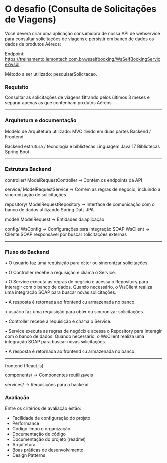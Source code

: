 # O desafio (Consulta de Solicitações de Viagens)

Você deverá criar uma aplicação consumidora de nossa API de webservice para consultar solicitações de viagens e persistir em banco de dados os dados de produtos Aéreos:

Endpoint: https://treinamento.lemontech.com.br/wsselfbooking/WsSelfBookingService?wsdl

Método a ser utilizado: pesquisarSolicitacao.

### Requisito

Consultar as solicitações de viagens filtrando pelos últimos 3 meses e separar apenas as que contenham produtos Aéreos.
______________________________________________________________________________________________________________________________________________________________________________________________________________________
### Arquitetura e documentação

Modelo de Arquitetura utilizado: MVC divido em duas partes Backend / Frontend 

Backend estrutura / tecnologia e bibliotecas
Linguagem Java 17
Bibliotecas Spring Boot
______________________________________________________________________________________________________________________________________________________________________________________________________________________
### Estrutura Backend

 controller/
 ModelRequestController → Contém os endpoints da API

 service/
 ModelRequestService  → Contém as regras de negócio, incluindo a sincronização de solicitações

 repository/
 ModelRequestRepository  →  Interface de comunicação com o banco de dados utilizando Spring Data JPA

 model/
 ModelRequest  → Entidades da aplicação

 config/
 WsConfig → Configurações para integração SOAP
 WsClient → Cliente SOAP responsável por buscar solicitações externas
______________________________________________________________________________________________________________________________________________________________________________________________________________________
###  Fluxo do Backend 
 
• O usuário faz uma requisição para obter ou sincronizar solicitações.

• O Controller recebe a requisição e chama o Service.

• O Service executa as regras de negócio e acessa o Repository para interagir com o banco de dados. Quando necessário, o WsClient realiza uma integração SOAP para buscar
novas solicitações.

• A resposta é retornada ao frontend ou armazenada no banco.

• usuário faz uma requisição para obter ou sincronizar solicitações.

• Controller recebe a requisição e chama o Service.

• Service executa as regras de negócio e acessa o Repository para interagir com o banco de dados. Quando necessário, o WsClient realiza uma integração SOAP para buscar 
 novas solicitações.

• A resposta é retornada ao frontend ou armazenada no banco.
______________________________________________________________________________________________________________________________________________________________________________________________________________________
 frontend (React.js)

components/ → Componentes reutilizáveis

 services/ → Requisições para o backend


### Avaliação

Entre os critérios de avaliação estão:

* Facilidade de configuração do projeto
* Performance
* Código limpo e organização
* Documentação de código
* Documentação do projeto (readme)
* Arquitetura
* Boas práticas de desenvolvimento
* Design Patterns
